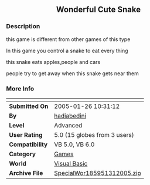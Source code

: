 ﻿<div align="center">

## Wonderful Cute Snake


</div>

### Description

this game is different from other games of this type

In this game you control a snake to eat every thing

this snake eats apples,people and cars

people try to get away when this snake gets near them
 
### More Info
 


<span>             |<span>
---                |---
**Submitted On**   |2005-01-26 10:31:12
**By**             |[hadiabedini](https://github.com/Planet-Source-Code/PSCIndex/blob/master/ByAuthor/hadiabedini.md)
**Level**          |Advanced
**User Rating**    |5.0 (15 globes from 3 users)
**Compatibility**  |VB 5\.0, VB 6\.0
**Category**       |[Games](https://github.com/Planet-Source-Code/PSCIndex/blob/master/ByCategory/games__1-38.md)
**World**          |[Visual Basic](https://github.com/Planet-Source-Code/PSCIndex/blob/master/ByWorld/visual-basic.md)
**Archive File**   |[SpecialWor185951312005\.zip](https://github.com/Planet-Source-Code/hadiabedini-wonderful-cute-snake__1-59236/archive/master.zip)








